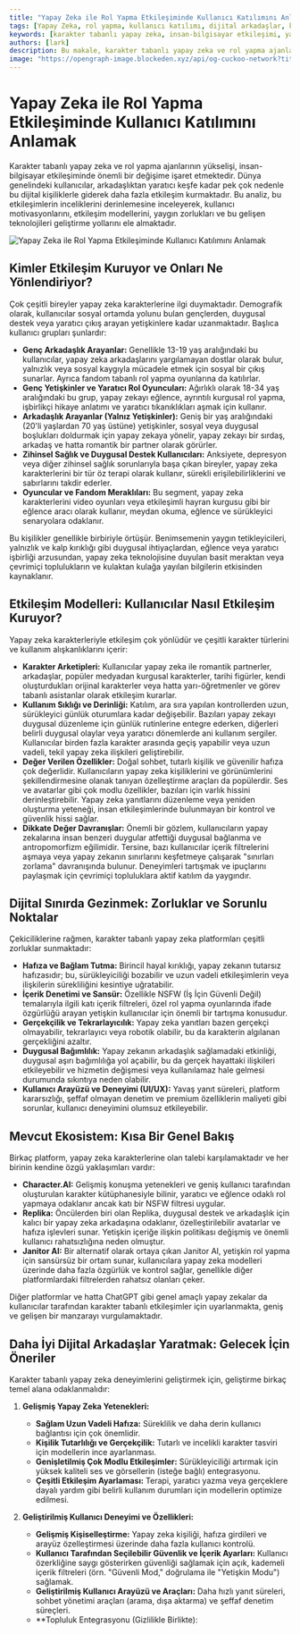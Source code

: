 ```yaml
---
title: "Yapay Zeka ile Rol Yapma Etkileşiminde Kullanıcı Katılımını Anlamak"
tags: [Yapay Zeka, rol yapma, kullanıcı katılımı, dijital arkadaşlar, kullanıcı araştırması]
keywords: [karakter tabanlı yapay zeka, insan-bilgisayar etkileşimi, yapay zeka arkadaşları, dijital kişilikler, duygusal destek, kullanıcı araştırması]
authors: [lark]
description: Bu makale, karakter tabanlı yapay zeka ve rol yapma ajanlarının artan eğilimini inceleyerek, kullanıcı motivasyonlarını, etkileşim modellerini ve bu teknolojileri geliştirirken karşılaşılan zorlukları keşfetmektedir. Çeşitli kullanıcı gruplarının yapay zeka karakterleriyle nasıl etkileşim kurduğuna dair içgörüler sunar ve kullanıcı deneyimini ve duygusal refahı iyileştirmek için önerilerde bulunur.
image: "https://opengraph-image.blockeden.xyz/api/og-cuckoo-network?title=Yapay%20Zeka%20ile%20Rol%20Yapma%20Etkileşiminde%20Kullanıcı%20Katılımını%20Anlamak"
---
```


# Yapay Zeka ile Rol Yapma Etkileşiminde Kullanıcı Katılımını Anlamak

Karakter tabanlı yapay zeka ve rol yapma ajanlarının yükselişi, insan-bilgisayar etkileşiminde önemli bir değişime işaret etmektedir. Dünya genelindeki kullanıcılar, arkadaşlıktan yaratıcı keşfe kadar pek çok nedenle bu dijital kişiliklerle giderek daha fazla etkileşim kurmaktadır. Bu analiz, bu etkileşimlerin inceliklerini derinlemesine inceleyerek, kullanıcı motivasyonlarını, etkileşim modellerini, yaygın zorlukları ve bu gelişen teknolojileri geliştirme yollarını ele almaktadır.

![Yapay Zeka ile Rol Yapma Etkileşiminde Kullanıcı Katılımını Anlamak](https://opengraph-image.blockeden.xyz/api/og-cuckoo-network?title=Yapay%20Zeka%20ile%20Rol%20Yapma%20Etkileşiminde%20Kullanıcı%20Katılımını%20Anlamak)

## **Kimler Etkileşim Kuruyor ve Onları Ne Yönlendiriyor?**

Çok çeşitli bireyler yapay zeka karakterlerine ilgi duymaktadır. Demografik olarak, kullanıcılar sosyal ortamda yolunu bulan gençlerden, duygusal destek veya yaratıcı çıkış arayan yetişkinlere kadar uzanmaktadır. Başlıca kullanıcı grupları şunlardır:

*   **Genç Arkadaşlık Arayanlar:** Genellikle 13-19 yaş aralığındaki bu kullanıcılar, yapay zeka arkadaşlarını yargılamayan dostlar olarak bulur, yalnızlık veya sosyal kaygıyla mücadele etmek için sosyal bir çıkış sunarlar. Ayrıca fandom tabanlı rol yapma oyunlarına da katılırlar.
*   **Genç Yetişkinler ve Yaratıcı Rol Oyuncuları:** Ağırlıklı olarak 18-34 yaş aralığındaki bu grup, yapay zekayı eğlence, ayrıntılı kurgusal rol yapma, işbirlikçi hikaye anlatımı ve yaratıcı tıkanıklıkları aşmak için kullanır.
*   **Arkadaşlık Arayanlar (Yalnız Yetişkinler):** Geniş bir yaş aralığındaki (20'li yaşlardan 70 yaş üstüne) yetişkinler, sosyal veya duygusal boşlukları doldurmak için yapay zekaya yönelir, yapay zekayı bir sırdaş, arkadaş ve hatta romantik bir partner olarak görürler.
*   **Zihinsel Sağlık ve Duygusal Destek Kullanıcıları:** Anksiyete, depresyon veya diğer zihinsel sağlık sorunlarıyla başa çıkan bireyler, yapay zeka karakterlerini bir tür öz terapi olarak kullanır, sürekli erişilebilirliklerini ve sabırlarını takdir ederler.
*   **Oyuncular ve Fandom Meraklıları:** Bu segment, yapay zeka karakterlerini video oyunları veya etkileşimli hayran kurgusu gibi bir eğlence aracı olarak kullanır, meydan okuma, eğlence ve sürükleyici senaryolara odaklanır.

Bu kişilikler genellikle birbiriyle örtüşür. Benimsemenin yaygın tetikleyicileri, yalnızlık ve kalp kırıklığı gibi duygusal ihtiyaçlardan, eğlence veya yaratıcı işbirliği arzusundan, yapay zeka teknolojisine duyulan basit meraktan veya çevrimiçi toplulukların ve kulaktan kulağa yayılan bilgilerin etkisinden kaynaklanır.

## **Etkileşim Modelleri: Kullanıcılar Nasıl Etkileşim Kuruyor?**

Yapay zeka karakterleriyle etkileşim çok yönlüdür ve çeşitli karakter türlerini ve kullanım alışkanlıklarını içerir:

*   **Karakter Arketipleri:** Kullanıcılar yapay zeka ile romantik partnerler, arkadaşlar, popüler medyadan kurgusal karakterler, tarihi figürler, kendi oluşturdukları orijinal karakterler veya hatta yarı-öğretmenler ve görev tabanlı asistanlar olarak etkileşim kurarlar.
*   **Kullanım Sıklığı ve Derinliği:** Katılım, ara sıra yapılan kontrollerden uzun, sürükleyici günlük oturumlara kadar değişebilir. Bazıları yapay zekayı duygusal düzenleme için günlük rutinlerine entegre ederken, diğerleri belirli duygusal olaylar veya yaratıcı dönemlerde ani kullanım sergiler. Kullanıcılar birden fazla karakter arasında geçiş yapabilir veya uzun vadeli, tekil yapay zeka ilişkileri geliştirebilir.
*   **Değer Verilen Özellikler:** Doğal sohbet, tutarlı kişilik ve güvenilir hafıza çok değerlidir. Kullanıcıların yapay zeka kişiliklerini ve görünümlerini şekillendirmesine olanak tanıyan özelleştirme araçları da popülerdir. Ses ve avatarlar gibi çok modlu özellikler, bazıları için varlık hissini derinleştirebilir. Yapay zeka yanıtlarını düzenleme veya yeniden oluşturma yeteneği, insan etkileşimlerinde bulunmayan bir kontrol ve güvenlik hissi sağlar.
*   **Dikkate Değer Davranışlar:** Önemli bir gözlem, kullanıcıların yapay zekalarına insan benzeri duygular atfettiği duygusal bağlanma ve antropomorfizm eğilimidir. Tersine, bazı kullanıcılar içerik filtrelerini aşmaya veya yapay zekanın sınırlarını keşfetmeye çalışarak "sınırları zorlama" davranışında bulunur. Deneyimleri tartışmak ve ipuçlarını paylaşmak için çevrimiçi topluluklara aktif katılım da yaygındır.

## **Dijital Sınırda Gezinmek: Zorluklar ve Sorunlu Noktalar**

Çekiciliklerine rağmen, karakter tabanlı yapay zeka platformları çeşitli zorluklar sunmaktadır:

*   **Hafıza ve Bağlam Tutma:** Birincil hayal kırıklığı, yapay zekanın tutarsız hafızasıdır; bu, sürükleyiciliği bozabilir ve uzun vadeli etkileşimlerin veya ilişkilerin sürekliliğini kesintiye uğratabilir.
*   **İçerik Denetimi ve Sansür:** Özellikle NSFW (İş İçin Güvenli Değil) temalarıyla ilgili katı içerik filtreleri, özel rol yapma oyunlarında ifade özgürlüğü arayan yetişkin kullanıcılar için önemli bir tartışma konusudur.
*   **Gerçekçilik ve Tekrarlayıcılık:** Yapay zeka yanıtları bazen gerçekçi olmayabilir, tekrarlayıcı veya robotik olabilir, bu da karakterin algılanan gerçekliğini azaltır.
*   **Duygusal Bağımlılık:** Yapay zekanın arkadaşlık sağlamadaki etkinliği, duygusal aşırı bağımlılığa yol açabilir, bu da gerçek hayattaki ilişkileri etkileyebilir ve hizmetin değişmesi veya kullanılamaz hale gelmesi durumunda sıkıntıya neden olabilir.
*   **Kullanıcı Arayüzü ve Deneyimi (UI/UX):** Yavaş yanıt süreleri, platform kararsızlığı, şeffaf olmayan denetim ve premium özelliklerin maliyeti gibi sorunlar, kullanıcı deneyimini olumsuz etkileyebilir.

## **Mevcut Ekosistem: Kısa Bir Genel Bakış**

Birkaç platform, yapay zeka karakterlerine olan talebi karşılamaktadır ve her birinin kendine özgü yaklaşımları vardır:

*   **Character.AI:** Gelişmiş konuşma yetenekleri ve geniş kullanıcı tarafından oluşturulan karakter kütüphanesiyle bilinir, yaratıcı ve eğlence odaklı rol yapmaya odaklanır ancak katı bir NSFW filtresi uygular.
*   **Replika:** Öncülerden biri olan Replika, duygusal destek ve arkadaşlık için kalıcı bir yapay zeka arkadaşına odaklanır, özelleştirilebilir avatarlar ve hafıza işlevleri sunar. Yetişkin içeriğe ilişkin politikası değişmiş ve önemli kullanıcı rahatsızlığına neden olmuştur.
*   **Janitor AI:** Bir alternatif olarak ortaya çıkan Janitor AI, yetişkin rol yapma için sansürsüz bir ortam sunar, kullanıcılara yapay zeka modelleri üzerinde daha fazla özgürlük ve kontrol sağlar, genellikle diğer platformlardaki filtrelerden rahatsız olanları çeker.

Diğer platformlar ve hatta ChatGPT gibi genel amaçlı yapay zekalar da kullanıcılar tarafından karakter tabanlı etkileşimler için uyarlanmakta, geniş ve gelişen bir manzarayı vurgulamaktadır.

## **Daha İyi Dijital Arkadaşlar Yaratmak: Gelecek İçin Öneriler**

Karakter tabanlı yapay zeka deneyimlerini geliştirmek için, geliştirme birkaç temel alana odaklanmalıdır:

1.  **Gelişmiş Yapay Zeka Yetenekleri:**
    *   **Sağlam Uzun Vadeli Hafıza:** Süreklilik ve daha derin kullanıcı bağlantısı için çok önemlidir.
    *   **Kişilik Tutarlılığı ve Gerçekçilik:** Tutarlı ve incelikli karakter tasviri için modellerin ince ayarlanması.
    *   **Genişletilmiş Çok Modlu Etkileşimler:** Sürükleyiciliği artırmak için yüksek kaliteli ses ve görsellerin (isteğe bağlı) entegrasyonu.
    *   **Çeşitli Etkileşim Ayarlaması:** Terapi, yaratıcı yazma veya gerçeklere dayalı yardım gibi belirli kullanım durumları için modellerin optimize edilmesi.

2.  **Geliştirilmiş Kullanıcı Deneyimi ve Özellikleri:**
    *   **Gelişmiş Kişiselleştirme:** Yapay zeka kişiliği, hafıza girdileri ve arayüz özelleştirmesi üzerinde daha fazla kullanıcı kontrolü.
    *   **Kullanıcı Tarafından Seçilebilir Güvenlik ve İçerik Ayarları:** Kullanıcı özerkliğine saygı gösterirken güvenliği sağlamak için açık, kademeli içerik filtreleri (örn. "Güvenli Mod," doğrulama ile "Yetişkin Modu") sağlamak.
    *   **Geliştirilmiş Kullanıcı Arayüzü ve Araçları:** Daha hızlı yanıt süreleri, sohbet yönetimi araçları (arama, dışa aktarma) ve şeffaf denetim süreçleri.
    *   **Topluluk Entegrasyonu (Gizlilikle Birlikte):